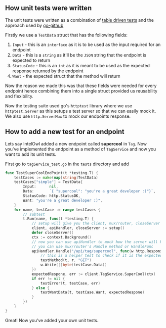 ## How unit tests were written
The unit tests were written as a combination of [table driven tests](https://dave.cheney.net/2019/05/07/prefer-table-driven-tests) and the approach used by [go-github](https://github.com/google/go-github)

Firstly we use a `TestData` struct that has the following fields:
1. `Input` - this is an `interface` as it is to be used as the input required for an endpoint
2. `Data` - this is a `string` as it'll be the `JSON` string that the endpoint is expected to return
2. `StatusCode` - this is an `int` as it is meant to be used as the expected response returned by the endpoint
3. `Want` - the expected struct that the method will return

Now the reason we made this was that these fields were needed for every endpoint hence combining them into a single struct provided us reusability and flexibility.

Now the testing suite used go's `httptest` library where we use `httptest.Server` as this setups a test server so that we can easily mock it. We also use `http.ServerMux` to mock our endpoints response.

## How to add a new test for an endpoint
Lets say IntelOwl added a new endpoint called **supercool** in `Tag`. Now you've implemented the endpoint as a method of `TagService` and now you want to add its unit tests.

First go to `tagService_test.go` in the `tests` directory and add

```Go
func TestSuperCoolEndPoint(t *testing.T) {
	testCases := make(map[string]TestData)
	testCases["simple"] = TestData{
		Input:      nil,
		Data:       `{ "supercool": "you're a great developer :)"}`,
		StatusCode: http.StatusOK,
		Want: "you're a great developer :)",
	}
	for name, testCase := range testCases {
		// subtest
		t.Run(name, func(t *testing.T) {
			// setup will give you the client, mux/router, closeServer
			client, apiHandler, closeServer := setup()
			defer closeServer()
			ctx := context.Background()
			// now you can use apiHandler to mock how the server will handle this endpoints request
			// you can use mux/router's Handle method or HandleFunc
			apiHandler.Handle("/api/tag/supercool", func(w http.ResponseWriter, r *http.Request) {
				// this is a helper test to check if it is the expected request sent by the client
				testMethod(t, r, "GET")
				w.Write([]byte(testCase.Data))
			})
			expectedRespone, err := client.TagService.SuperCool(ctx)
			if err != nil {
				testError(t, testCase, err)
			} else {
				testWantData(t, testCase.Want, expectedRespone)
			}
		})
	}
}

```

Great! Now you've added your own unit tests.

